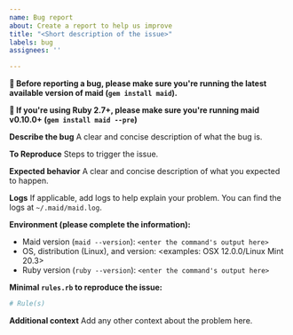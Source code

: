 ```yaml
---
name: Bug report
about: Create a report to help us improve
title: "<Short description of the issue>"
labels: bug
assignees: ''

---
```


**👋 Before reporting a bug, please make sure you're running the latest available version of maid (`gem install maid`).**

**👋 If you're using Ruby 2.7+, please make sure you're running maid v0.10.0+ (`gem install maid --pre`)**

**Describe the bug**
A clear and concise description of what the bug is.

**To Reproduce**
Steps to trigger the issue.

**Expected behavior**
A clear and concise description of what you expected to happen.

**Logs**
If applicable, add logs to help explain your problem. You can find the logs at `~/.maid/maid.log`.

**Environment (please complete the information):**
- Maid version (`maid --version`): `<enter the command's output here>`
- OS, distribution (Linux), and version: <examples: OSX 12.0.0/Linux Mint 20.3>
- Ruby version (`ruby --version`): `<enter the command's output here>`

**Minimal `rules.rb` to reproduce the issue:**
```ruby
# Rule(s)
```

**Additional context**
Add any other context about the problem here.
